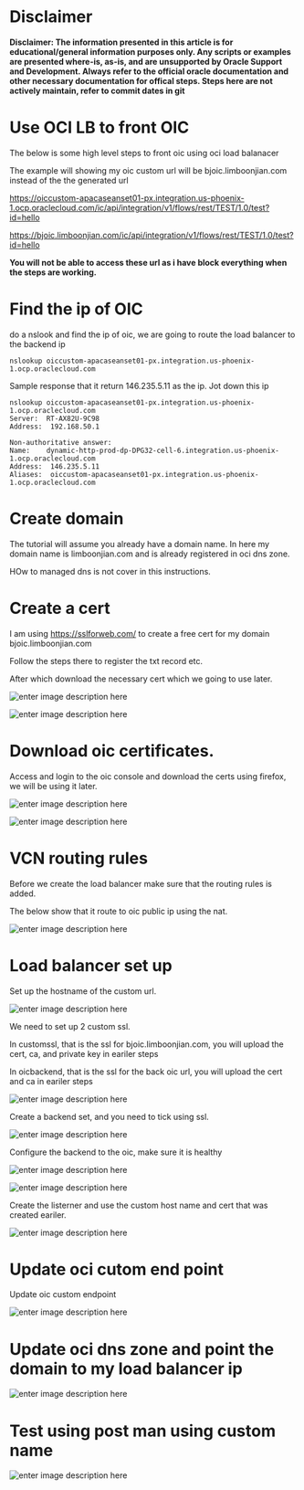# Disclaimer
**Disclaimer: The information presented in this article is for educational/general information purposes only. Any scripts or examples are presented where-is, as-is, and are unsupported by Oracle Support and Development. Always refer to the official oracle documentation and other necessary documentation for offical steps. Steps here are not actively maintain, refer to commit dates in git**


# Use OCI LB to front OIC

The below is some high level steps to front oic using oci load balanacer

The example will showing my oic custom url will be bjoic.limboonjian.com instead of the the generated url

https://oiccustom-apacaseanset01-px.integration.us-phoenix-1.ocp.oraclecloud.com/ic/api/integration/v1/flows/rest/TEST/1.0/test?id=hello

https://bjoic.limboonjian.com/ic/api/integration/v1/flows/rest/TEST/1.0/test?id=hello


**You will not be able to access these url as i have block everything when the steps are working.**

# Find the ip of OIC

do a nslook and find the ip of oic, we are going to route the load balancer to the backend ip
```
nslookup oiccustom-apacaseanset01-px.integration.us-phoenix-1.ocp.oraclecloud.com
```

Sample response that it return 146.235.5.11 as the ip. Jot down this ip

```
nslookup oiccustom-apacaseanset01-px.integration.us-phoenix-1.ocp.oraclecloud.com
Server:  RT-AX82U-9C98
Address:  192.168.50.1

Non-authoritative answer:
Name:    dynamic-http-prod-dp-DPG32-cell-6.integration.us-phoenix-1.ocp.oraclecloud.com
Address:  146.235.5.11
Aliases:  oiccustom-apacaseanset01-px.integration.us-phoenix-1.ocp.oraclecloud.com
```
# Create domain

The tutorial will assume you already have a domain name. In here my domain name is limboonjian.com and is already registered in oci dns zone.

HOw to managed dns is not cover in this instructions.

# Create a cert

I am using https://sslforweb.com/ to create a free cert for my domain bjoic.limboonjian.com

Follow the steps there to register the txt record etc.


After which download the necessary cert which we going to use later.

![enter image description here](https://github.com/wenjian80/oiccustom/blob/main/customssl.JPG)


![enter image description here](https://github.com/wenjian80/oiccustom/blob/main/dnstxtrecord.JPG)


# Download oic certificates.

Access and login to the oic console  and download the certs using firefox, we will be using it later.

![enter image description here](https://github.com/wenjian80/oiccustom/blob/main/downloadcer1.JPG)

![enter image description here](https://github.com/wenjian80/oiccustom/blob/main/downloadcer2.JPG)


# VCN routing rules

Before we create the load balancer make sure that the routing rules is added.

The below show that it route to oic public ip using the nat.

![enter image description here](https://github.com/wenjian80/oiccustom/blob/main/nat.JPG)

# Load balancer set up

Set up the hostname of the custom url.

![enter image description here](https://github.com/wenjian80/oiccustom/blob/main/hostname.JPG)

We need to set up 2 custom ssl.

In customssl, that is the ssl for bjoic.limboonjian.com, you will upload the cert, ca, and private key in eariler steps

In oicbackend, that is the ssl for the back oic url, you will upload the cert and ca in eariler steps

![enter image description here](https://github.com/wenjian80/oiccustom/blob/main/addssl.JPG)

Create a backend set, and you need to tick using ssl.

![enter image description here](https://github.com/wenjian80/oiccustom/blob/main/backendset1.JPG)

Configure the backend to the oic, make sure it is healthy

![enter image description here](https://github.com/wenjian80/oiccustom/blob/main/check1.JPG)

![enter image description here](https://github.com/wenjian80/oiccustom/blob/main/check2.JPG)

Create the listerner and use the custom host name and cert that was created eariler.

![enter image description here](https://github.com/wenjian80/oiccustom/blob/main/listerner.JPG)

# Update oci cutom end point

Update oic custom endpoint

![enter image description here](https://github.com/wenjian80/oiccustom/blob/main/customendpoint.JPG)


# Update oci dns zone and point the domain to my load balancer ip

![enter image description here](https://github.com/wenjian80/oiccustom/blob/main/dnszone.JPG)


# Test using post man using custom name

![enter image description here](https://github.com/wenjian80/oiccustom/blob/main/testikng.JPG)
















